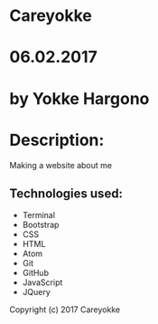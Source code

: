 # Careyokke

# 06.02.2017

# by Yokke Hargono

# Description:
Making a website about me

## Technologies used:
<ul>
<li> Terminal </li>
<li> Bootstrap </li>
<li> CSS </li>
<li> HTML </li>
<li> Atom </li>
<li> Git </li>
<li> GitHub </li>
<li> JavaScript </li>
<li> JQuery </li>

</ul>

Copyright (c) 2017 Careyokke

